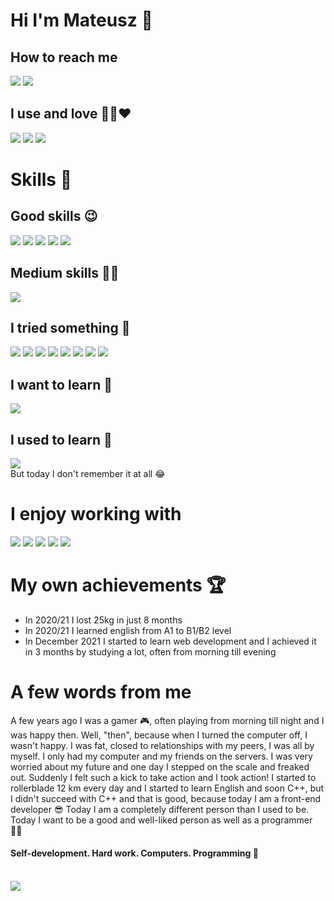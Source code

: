 # Hi I'm Mateusz 👋
## How to reach me
<a href="mailto:business.mateusz.wilk@gmail.com"><img src="https://img.shields.io/badge/Gmail-D14836?style=for-the-badge&logo=gmail&logoColor=white"></img></a>
<a href="https://www.linkedin.com/in/mateusz-wilk-941a091b2/"><img src="https://img.shields.io/badge/LinkedIn-0077B5?style=for-the-badge&logo=linkedin&logoColor=white"></img></a>
## I use and love 👨‍💻❤
<img src="https://img.shields.io/badge/mac%20os-000000?style=for-the-badge&logo=apple&logoColor=white"></img>
<img src="https://img.shields.io/badge/WebStorm-000000?style=for-the-badge&logo=WebStorm&logoColor=white"></img>
<img src="https://img.shields.io/badge/Hyper-000000?style=for-the-badge&logo=hyper&logoColor=white"></img>
# Skills 🚀
## Good skills 😉
<img src="https://img.shields.io/badge/HTML5-E34F26?style=for-the-badge&logo=html5&logoColor=white"></img>
<img src="https://img.shields.io/badge/CSS3-1572B6?style=for-the-badge&logo=css3&logoColor=white"></img>
<img src="https://img.shields.io/badge/Sass-CC6699?style=for-the-badge&logo=sass&logoColor=white"></img>
<img src="https://img.shields.io/badge/JavaScript-F7DF1E?style=for-the-badge&logo=javascript&logoColor=black"></img>
<img src="https://img.shields.io/badge/React-20232A?style=for-the-badge&logo=react&logoColor=61DAFB"></img>
## Medium skills 🤷🏽
<img src="https://img.shields.io/badge/styled--components-DB7093?style=for-the-badge&logo=styled-components&logoColor=white"></img>
## I tried something 🧐
<img src="https://img.shields.io/badge/Jest-323330?style=for-the-badge&logo=Jest&logoColor=white"></img>
<img src="https://img.shields.io/badge/testing%20library-323330?style=for-the-badge&logo=testing-library&logoColor=red"></img>
<img src="https://img.shields.io/badge/Express.js-404D59?style=for-the-badge"></img>
<img src="https://img.shields.io/badge/Node.js-43853D?style=for-the-badge&logo=node.js&logoColor=white"></img>
<img src="https://img.shields.io/badge/MongoDB-4EA94B?style=for-the-badge&logo=mongodb&logoColor=white"></img>
<img src="https://img.shields.io/badge/Redux-593D88?style=for-the-badge&logo=redux&logoColor=white"></img>
<img src="https://img.shields.io/badge/React_Router-CA4245?style=for-the-badge&logo=react-router&logoColor=white"></img>
<img src="https://img.shields.io/badge/TypeScript-007ACC?style=for-the-badge&logo=typescript&logoColor=white"></img>
## I want to learn 🤗
<img src="https://img.shields.io/badge/TypeScript-007ACC?style=for-the-badge&logo=typescript&logoColor=white"></img>
## I used to learn 👀
<img src="https://img.shields.io/badge/C%2B%2B-00599C?style=for-the-badge&logo=c%2B%2B&logoColor=white"></img>
<br>
But today I don't remember it at all 😂
# I enjoy working with
<img src="https://img.shields.io/badge/React-20232A?style=for-the-badge&logo=react&logoColor=61DAFB"></img>
<img src="https://img.shields.io/badge/styled--components-DB7093?style=for-the-badge&logo=styled-components&logoColor=white"></img>
<img src="https://img.shields.io/badge/eslint-3A33D1?style=for-the-badge&logo=eslint&logoColor=white"></img>
<img src="https://img.shields.io/badge/prettier-1A2C34?style=for-the-badge&logo=prettier&logoColor=F7BA3E"></img>
<img src="https://img.shields.io/badge/React_Router-CA4245?style=for-the-badge&logo=react-router&logoColor=white"></img>

# My own achievements 🏆
- In 2020/21 I lost 25kg in just 8 months
- In 2020/21 I learned english from A1 to B1/B2 level
- In December 2021 I started to learn web development and I achieved it in 3 months by studying a lot, often from morning till evening

# A few words from me
A few years ago I was a gamer 🎮, often playing from morning till night and I was happy then. Well, "then", because when I turned the computer off, I wasn't happy. I was fat, closed to relationships with my peers, I was all by myself. I only had my computer and my friends on the servers. I was very worried about my future and one day I stepped on the scale and freaked out. Suddenly I felt such a kick to take action and I took action! I started to rollerblade 12 km every day and I started to learn English and soon C++, but I didn't succeed with C++ and that is good, because today I am a front-end developer 😎 Today I am a completely different person than I used to be. Today I want to be a good and well-liked person as well as a programmer 👨‍💻
#### Self-development. Hard work. Computers. Programming 💪
<br>
<img src="https://github-readme-stats.vercel.app/api?username=flowedewolf&theme=blue-green"></img>
